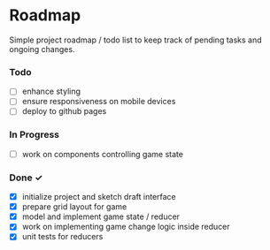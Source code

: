 # Roadmap

Simple project roadmap / todo list to keep track of pending tasks and ongoing changes.

### Todo

- [ ] enhance styling
- [ ] ensure responsiveness on mobile devices
- [ ] deploy to github pages

### In Progress

- [ ] work on components controlling game state

### Done ✓

- [x] initialize project and sketch draft interface
- [x] prepare grid layout for game
- [x] model and implement game state / reducer
- [x] work on implementing game change logic inside reducer
- [x] unit tests for reducers
